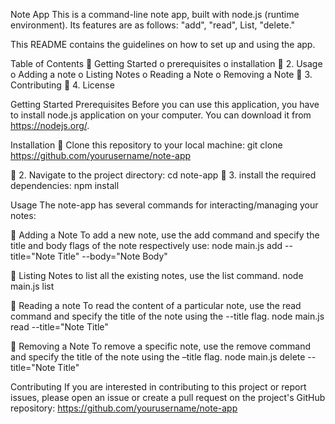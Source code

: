 Note App
This is a command-line note app, built with node.js (runtime environment).
Its features are as follows:  "add", "read", List, "delete."

This README contains the guidelines on how to set up and using the app.

Table of Contents
	Getting Started
o	prerequisites
o	installation
	2. Usage
o	Adding a note
o	Listing Notes
o	Reading a Note
o	Removing a Note
	3. Contributing
	4. License

Getting Started
Prerequisites
Before you can use this application, you have to install node.js application on your computer. You can download it from https://nodejs.org/.

Installation
	Clone this repository to your local machine:
   	git clone https://github.com/yourusername/note-app

	2. Navigate to the project directory:
 	  cd note-app
	3. install the required dependencies:
  npm install

Usage
The note-app has several commands for interacting/managing your notes:

	Adding a Note
To add a new note, use the add command and specify the title and body flags of the note respectively use:
node main.js add --title="Note Title"   --body="Note Body"

	Listing Notes
to list all the existing notes, use the list command.
node main.js list

	Reading a note
To read the content of a particular note, use the read command and specify the title of the note using the --title flag.
node main.js read --title="Note Title" 

	Removing a Note
To remove a specific note, use the remove command and specify the title of the note using the –title flag.
node main.js delete --title="Note Title" 

Contributing
If you are interested in contributing to this project or report issues, please open an issue or create a pull request on the project's
GitHub repository:
https://github.com/yourusername/note-app

